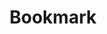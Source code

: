 ---
title: 'Bookmark'
metaDesc: 'links to stuff'
layout: 'layouts/linkfeed.njk'
pagination: 
  data: collections.links
  size: 12
permalink: '/links/{% if pagination.pageNumber > 0 %}/page/{{ pagination.pageNumber }}{% endif %}/index.html'
paginationPrevText: 'Newer posts'
paginationNextText: 'Older posts'
paginationAnchor: '#post-list'
eleventyNavigation:
  key: links
  title: 🔗 Bookmarks
---